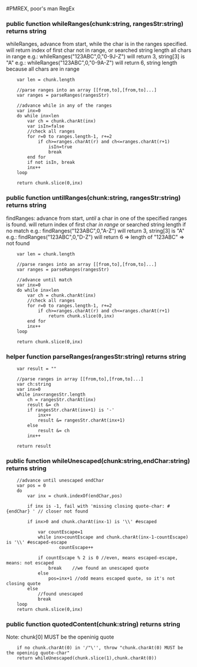 #PMREX, poor's man RegEx


### public function whileRanges(chunk:string, rangesStr:string) returns string

whileRanges, advance from start, while the char is in the ranges specified. 
will return index of first char not in range, or searched string length all chars in range
e.g.: whileRanges("123ABC",0,"0-9J-Z") will return 3, string[3] is "A"
e.g.: whileRanges("123ABC",0,"0-9A-Z") will return 6, string length because all chars are in range

        var len = chunk.length

        //parse ranges into an array [[from,to],[from,to]...]
        var ranges = parseRanges(rangesStr)

        //advance while in any of the ranges
        var inx=0
        do while inx<len
            var ch = chunk.charAt(inx)
            var isIn=false
            //check all ranges
            for r=0 to ranges.length-1, r+=2
                if ch>=ranges.charAt(r) and ch<=ranges.charAt(r+1)
                    isIn=true
                    break
            end for
            if not isIn, break 
            inx++
        loop

        return chunk.slice(0,inx)


### public function untilRanges(chunk:string, rangesStr:string) returns string

findRanges: advance from start, *until* a char in one of the specified ranges is found.
will return index of first char *in range* or searched string length if no match
e.g.: findRanges("123ABC",0,"A-Z") will return 3, string[3] is "A"
e.g.: findRanges("123ABC",0,"D-Z") will return 6 => length of "123ABC" => not found

        var len = chunk.length

        //parse ranges into an array [[from,to],[from,to]...]
        var ranges = parseRanges(rangesStr)

        //advance until match
        var inx=0
        do while inx<len
            var ch = chunk.charAt(inx)
            //check all ranges
            for r=0 to ranges.length-1, r+=2
                if ch>=ranges.charAt(r) and ch<=ranges.charAt(r+1)
                    return chunk.slice(0,inx)
            end for
            inx++
        loop

        return chunk.slice(0,inx)

### helper function parseRanges(rangesStr:string) returns string

        var result = ""

        //parse ranges in array [[from,to],[from,to]...]
        var ch:string
        var inx=0
        while inx<rangesStr.length
            ch = rangesStr.charAt(inx)
            result &= ch
            if rangesStr.charAt(inx+1) is '-' 
                inx++
                result &= rangesStr.charAt(inx+1)
            else
                result &= ch
            inx++

        return result


### public function whileUnescaped(chunk:string,endChar:string) returns string

        //advance until unescaped endChar
        var pos = 0
        do
            var inx = chunk.indexOf(endChar,pos)
            
            if inx is -1, fail with 'missing closing quote-char: #{endChar} ' // closer not found
            
            if inx>0 and chunk.charAt(inx-1) is '\\' #escaped
                
                var countEscape=1
                while inx>countEscape and chunk.charAt(inx-1-countEscape) is '\\' #escaped-escape
                        countEscape++

                if countEscape % 2 is 0 //even, means escaped-escape, means: not escaped
                    break    //we found an unescaped quote
                else
                    pos=inx+1 //odd means escaped quote, so it's not closing quote
            else
                //found unescaped
                break
        loop
        return chunk.slice(0,inx)

### public function quotedContent(chunk:string) returns string

Note: chunk[0] MUST be the openinig quote
        
        if no chunk.charAt(0) in '/"\'', throw "chunk.charAt(0) MUST be the openinig quote-char"
        return whileUnescaped(chunk.slice(1),chunk.charAt(0))
